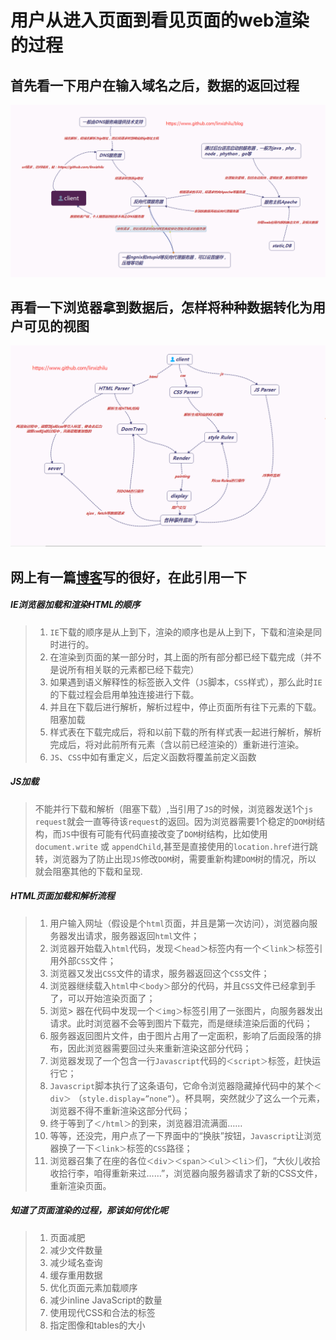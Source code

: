 # 用户从进入页面到看见页面的web渲染的过程

## 首先看一下用户在输入域名之后，数据的返回过程
<img src="../images/web-render.png" alt="用户和服务器交互的过程" title="用户和服务器交互的过程" style="max-width: 100%">

## 再看一下浏览器拿到数据后，怎样将种种数据转化为用户可见的视图


<img src="../images/web-render-client.png" alt="用户和服务器交互的过程" title="用户和服务器交互的过程" style="max-width: 100%">

## 网上有一篇[博客](http://renyongjie668.blog.163.com/blog/static/1600531201097062789/)写的很好，在此引用一下
##### IE浏览器加载和渲染HTML的顺序
> 1. `IE`下载的顺序是从上到下，渲染的顺序也是从上到下，下载和渲染是同时进行的。
> 2. 在渲染到页面的某一部分时，其上面的所有部分都已经下载完成（并不是说所有相关联的元素都已经下载完）
> 3. 如果遇到语义解释性的标签嵌入文件（`JS`脚本，`CSS`样式），那么此时`IE`的下载过程会启用单独连接进行下载。
> 4. 并且在下载后进行解析，解析过程中，停止页面所有往下元素的下载。阻塞加载
> 5. 样式表在下载完成后，将和以前下载的所有样式表一起进行解析，解析完成后，将对此前所有元素（含以前已经渲染的）重新进行渲染。
> 6. `JS`、`CSS`中如有重定义，后定义函数将覆盖前定义函数

##### JS加载
> 不能并行下载和解析（阻塞下载）,当引用了`JS`的时候，浏览器发送1个`js request`就会一直等待该`request`的返回。因为浏览器需要1个稳定的`DOM`树结构，而`JS`中很有可能有代码直接改变了`DOM`树结构，比如使用 `document.write` 或 `appendChild`,甚至是直接使用的`location.href`进行跳转，浏览器为了防止出现`JS`修改`DOM`树，需要重新构建`DOM`树的情况，所以 就会阻塞其他的下载和呈现.

##### HTML页面加载和解析流程
> 1. 用户输入网址（假设是个`html`页面，并且是第一次访问），浏览器向服务器发出请求，服务器返回`html`文件；
> 2. 浏览器开始载入`html`代码，发现＜`head`＞标签内有一个＜`link`＞标签引用外部`CSS`文件；
> 3. 浏览器又发出`CSS`文件的请求，服务器返回这个`CSS`文件；
> 4. 浏览器继续载入`html`中`＜body＞`部分的代码，并且`CSS`文件已经拿到手了，可以开始渲染页面了；
> 5. 浏览> 器在代码中发现一个`＜img＞`标签引用了一张图片，向服务器发出请求。此时浏览器不会等到图片下载完，而是继续渲染后面的代码；
> 6. 服务器返回图片文件，由于图片占用了一定面积，影响了后面段落的排布，因此浏览器需要回过头来重新渲染这部分代码；
> 7. 浏览器发现了一个包含一行`Javascript`代码的`＜script＞`标签，赶快运行它；
> 8. `Javascript`脚本执行了这条语句，它命令浏览器隐藏掉代码中的某个`＜div＞` （`style.display=”none”`）。杯具啊，突然就少了这么一个元素，浏览器不得不重新渲染这部分代码；
> 9. 终于等到了`＜/html＞`的到来，浏览器泪流满面……
> 10. 等等，还没完，用户点了一下界面中的“换肤”按钮，`Javascript`让浏览器换了一下`＜link＞`标签的`CSS`路径；
> 11. 浏览器召集了在座的各位`＜div＞＜span＞＜ul＞＜li＞`们，“大伙儿收拾收拾行李，咱得重新来过……”，浏览器向服务器请求了新的CSS文件，重新渲染页面。

##### 知道了页面渲染的过程，那该如何优化呢
> 1. 页面减肥
> 1. 减少文件数量
> 1. 减少域名查询
> 1. 缓存重用数据
> 1. 优化页面元素加载顺序
> 1. 减少inline JavaScript的数量
> 1. 使用现代CSS和合法的标签
> 1. 指定图像和tables的大小
